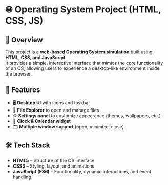 # 🌐 Operating System Project (HTML, CSS, JS)

## 📌 Overview
This project is a **web-based Operating System simulation** built using **HTML, CSS, and JavaScript**.  
It provides a simple, interactive interface that mimics the core functionality of an OS, allowing users to experience a desktop-like environment inside the browser.

## 🎯 Features
- 🖥️ **Desktop UI** with icons and taskbar  
- 📂 **File Explorer** to open and manage files  
- ⚙️ **Settings panel** to customize appearance (themes, wallpapers, etc.)  
- 📅 **Clock & Calendar widget**  
- 🗂️ **Multiple window support** (open, minimize, close)  

## 🛠️ Tech Stack
- **HTML5** – Structure of the OS interface  
- **CSS3** – Styling, layout, and animations  
- **JavaScript (ES6)** – Functionality, dynamic interactions, and event handling  
